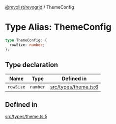 [@revolist/revogrid](README.md) / ThemeConfig

# Type Alias: ThemeConfig

```ts
type ThemeConfig: {
  rowSize: number;
};
```

## Type declaration

| Name | Type | Defined in |
| ------ | ------ | ------ |
| `rowSize` | `number` | [src/types/theme.ts:6](https://github.com/revolist/revogrid/blob/a649ddca5a4a20f5f68ee92610066873d77a049a/src/types/theme.ts#L6) |

## Defined in

[src/types/theme.ts:5](https://github.com/revolist/revogrid/blob/a649ddca5a4a20f5f68ee92610066873d77a049a/src/types/theme.ts#L5)
